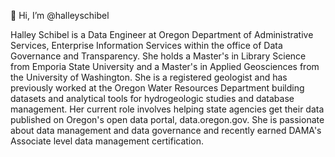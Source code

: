 👋 Hi, I’m @halleyschibel

Halley Schibel is a Data Engineer at Oregon Department of Administrative Services, Enterprise Information Services within the 
office of Data Governance and Transparency. She holds a Master's in Library Science from Emporia State University and a Master's in Applied Geosciences from the University of Washington. 
She is a registered geologist and has previously worked at the Oregon Water Resources Department building datasets and analytical tools for hydrogeologic studies and database management. 
Her current role involves helping state agencies get their data published on Oregon's open data portal, data.oregon.gov. 
She is passionate about data management and data governance and recently earned DAMA's Associate level data management certification.
